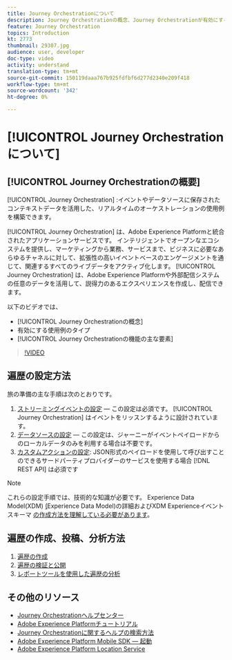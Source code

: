 ```yaml
---
title: Journey Orchestrationについて
description: Journey Orchestrationの概念、Journey Orchestrationが有効にする使用例のタイプ、および使用方法の主な要素を理解します。
feature: Journey Orchestration
topics: Introduction
kt: 2773
thumbnail: 29307.jpg
audience: user, developer
doc-type: video
activity: understand
translation-type: tm+mt
source-git-commit: 150119daaa767b925fdfbf6d277d2340e209f418
workflow-type: tm+mt
source-wordcount: '342'
ht-degree: 0%

---
```



# [!UICONTROL Journey Orchestrationについて]

## [!UICONTROL Journey Orchestrationの概要]

[!UICONTROL Journey Orchestration] :イベントやデータソースに保存されたコンテキストデータを活用した、リアルタイムのオーケストレーションの使用例を構築できます。

[!UICONTROL Journey Orchestration] は、Adobe Experience Platformと統合されたアプリケーションサービスです。 インテリジェントでオープンなエコシステムを提供し、マーケティングから業務、サービスまで、ビジネスに必要なあらゆるチャネルに対して、拡張性の高いイベントベースのエンゲージメントを通じて、関連するすべてのライブデータをアクティブ化します。 [!UICONTROL Journey Orchestration] は、Adobe Experience Platformや外部配信システムの任意のデータを活用して、説得力のあるエクスペリエンスを作成し、配信できます。

以下のビデオでは、

* [!UICONTROL Journey Orchestrationの概念]
* 有効にする使用例のタイプ
* [!UICONTROL Journey Orchestrationの機能の主な要素]

>[!VIDEO](https://video.tv.adobe.com/v/29307?quality=12)

## 遍歴の設定方法

旅の準備の主な手順は次のとおりです。

1. [ストリーミングイベントの設定](/help/configuring-journey-orchestration/configure-streaming-events.md) — この設定は必須です。 [!UICONTROL Journey Orchestration] はイベントをリッスンするように設計されています。
2. [データソースの設定](/help/configuring-journey-orchestration/configure-data-sources.md) — この設定は、ジャーニーがイベントペイロードからのローカルデータのみを利用する場合は不要です。
3. [カスタムアクションの設定](/help/configuring-journey-orchestration/configure-actions.md): JSON形式のペイロードを使用して呼び出すことのできるサードパーティプロバイダーのサービスを使用する場合 [!DNL REST API] は必須です

>[!NOTE]
>これらの設定手順では、技術的な知識が必要です。 Experience Data Model(XDM) [(](https://docs.adobe.com/content/help/en/platform-learn/tutorials/schemas/understanding-the-xdm-system-and-experience-data-model.html)Experience Data Model)の詳細およびXDM Experienceイベントスキーマ [の作成方法を理解している必要があります](https://docs.adobe.com/content/help/en/platform-learn/tutorials/schemas/create-your-first-schema-with-out-of-the-box-components.html)。

## 遍歴の作成、投稿、分析方法

1. [遍歴の作成](/help/create-a-journey.md)
2. [遍歴の検証と公開](/help/validate-and-publish-a-journey.md)
3. [レポートツールを使用した遍歴の分析](/help/analyze-a-journey-via-reporting-tools.md)

## その他のリソース

* [Journey Orchestrationヘルプセンター](https://docs.adobe.com/content/help/en/journeys/using/journey-orchestration-home.html)
* [Adobe Experience Platformチュートリアル](https://docs.adobe.com/content/help/en/platform-learn/tutorials/overview.html)
* [Journey Orchestrationに関するヘルプの検索方法](/help/understanding-journey-orchestration.md)
* [Adobe Experience Platform Mobile SDK — 起動](https://docs.adobe.com/content/help/en/core-services-learn/tutorials/launch-mobile/understanding-the-mobile-sdks.html)
* [Adobe Experience Platform Location Service](https://docs.adobe.com/content/help/en/places/using/home.html)
